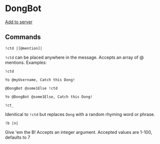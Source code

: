 # DongBot

[Add to server](https://discord.com/oauth2/authorize?client_id=806353693061677066&scope=bot)

## Commands

`!ctd |[@mention]|`

`!ctd` can be placed anywhere in the message. Accepts an array of @ mentions. Examples:

```text
!ctd

Yo @myUsername, Catch this Dong!
```

```text
@DongBot @some1Else !ctd

Yo @DongBot @some1Else, Catch this Dong!
```

`!ct_`

Idenitical to `!ctd` but replaces `Dong` with a random rhyming word or phrase.

`!b |n|`

Give 'em the B! Accepts an integer argument. Accepted values are 1-100, defaults to 7
